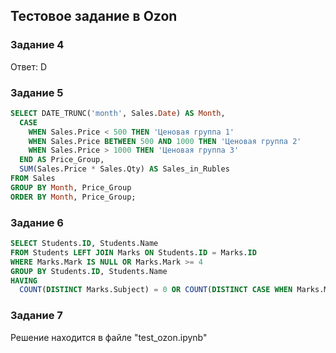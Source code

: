 ## Тестовое задание в Ozon
### Задание 4
Ответ: D
### Задание 5
```sql
SELECT DATE_TRUNC('month', Sales.Date) AS Month,
  CASE
    WHEN Sales.Price < 500 THEN 'Ценовая группа 1'
    WHEN Sales.Price BETWEEN 500 AND 1000 THEN 'Ценовая группа 2'
    WHEN Sales.Price > 1000 THEN 'Ценовая группа 3'
  END AS Price_Group,
  SUM(Sales.Price * Sales.Qty) AS Sales_in_Rubles
FROM Sales
GROUP BY Month, Price_Group
ORDER BY Month, Price_Group;
```
### Задание 6
```sql
SELECT Students.ID, Students.Name
FROM Students LEFT JOIN Marks ON Students.ID = Marks.ID
WHERE Marks.Mark IS NULL OR Marks.Mark >= 4
GROUP BY Students.ID, Students.Name
HAVING 
  COUNT(DISTINCT Marks.Subject) = 0 OR COUNT(DISTINCT CASE WHEN Marks.Mark < 4 THEN Marks.Subject END) = 0;
```
### Задание 7
Решение находится в файле "test_ozon.ipynb"
